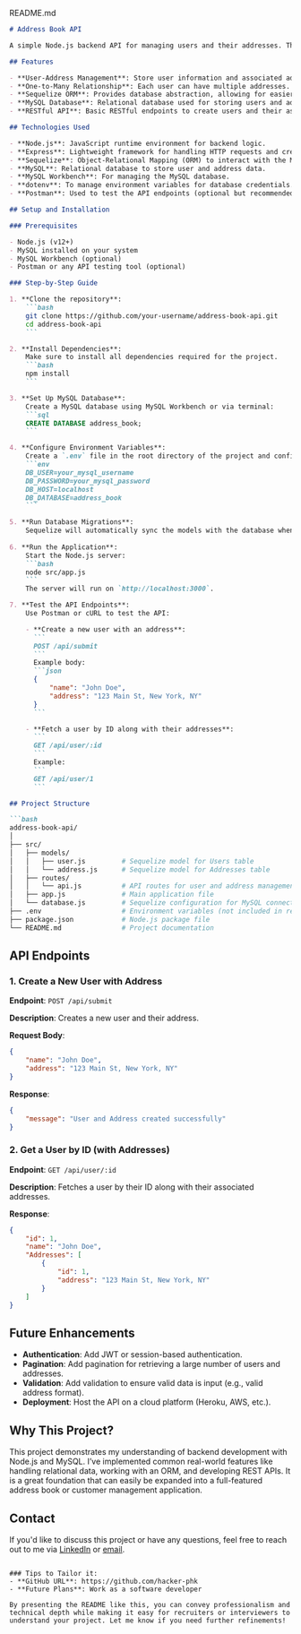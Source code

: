 README.md
```md
# Address Book API

A simple Node.js backend API for managing users and their addresses. This project demonstrates key concepts such as relational database design, ORM with Sequelize, and API development with Express. The backend uses MySQL as the database engine and provides a one-to-many relationship between users and addresses.

## Features

- **User-Address Management**: Store user information and associated addresses.
- **One-to-Many Relationship**: Each user can have multiple addresses.
- **Sequelize ORM**: Provides database abstraction, allowing for easier interaction with MySQL.
- **MySQL Database**: Relational database used for storing users and addresses.
- **RESTful API**: Basic RESTful endpoints to create users and their associated addresses.

## Technologies Used

- **Node.js**: JavaScript runtime environment for backend logic.
- **Express**: Lightweight framework for handling HTTP requests and creating APIs.
- **Sequelize**: Object-Relational Mapping (ORM) to interact with the MySQL database.
- **MySQL**: Relational database to store user and address data.
- **MySQL Workbench**: For managing the MySQL database.
- **dotenv**: To manage environment variables for database credentials.
- **Postman**: Used to test the API endpoints (optional but recommended).

## Setup and Installation

### Prerequisites

- Node.js (v12+)
- MySQL installed on your system
- MySQL Workbench (optional)
- Postman or any API testing tool (optional)

### Step-by-Step Guide

1. **Clone the repository**:
    ```bash
    git clone https://github.com/your-username/address-book-api.git
    cd address-book-api
    ```

2. **Install Dependencies**:
    Make sure to install all dependencies required for the project.
    ```bash
    npm install
    ```

3. **Set Up MySQL Database**:
    Create a MySQL database using MySQL Workbench or via terminal:
    ```sql
    CREATE DATABASE address_book;
    ```

4. **Configure Environment Variables**:
    Create a `.env` file in the root directory of the project and configure your MySQL credentials:
    ```env
    DB_USER=your_mysql_username
    DB_PASSWORD=your_mysql_password
    DB_HOST=localhost
    DB_DATABASE=address_book
    ```

5. **Run Database Migrations**:
    Sequelize will automatically sync the models with the database when the app starts. You can force table recreation if needed by adjusting `sequelize.sync()` in the `app.js` file.
    
6. **Run the Application**:
    Start the Node.js server:
    ```bash
    node src/app.js
    ```
    The server will run on `http://localhost:3000`.

7. **Test the API Endpoints**:
    Use Postman or cURL to test the API:

    - **Create a new user with an address**:
      ```
      POST /api/submit
      ```
      Example body:
      ```json
      {
          "name": "John Doe",
          "address": "123 Main St, New York, NY"
      }
      ```

    - **Fetch a user by ID along with their addresses**:
      ```
      GET /api/user/:id
      ```
      Example:
      ```
      GET /api/user/1
      ```

## Project Structure

```bash
address-book-api/
│
├── src/
│   ├── models/
│   │   ├── user.js         # Sequelize model for Users table
│   │   └── address.js      # Sequelize model for Addresses table
│   ├── routes/
│   │   └── api.js          # API routes for user and address management
│   ├── app.js              # Main application file
│   └── database.js         # Sequelize configuration for MySQL connection
├── .env                    # Environment variables (not included in repo)
├── package.json            # Node.js package file
└── README.md               # Project documentation
```

## API Endpoints

### 1. **Create a New User with Address**

**Endpoint**: `POST /api/submit`

**Description**: Creates a new user and their address.

**Request Body**:
```json
{
    "name": "John Doe",
    "address": "123 Main St, New York, NY"
}
```

**Response**:
```json
{
    "message": "User and Address created successfully"
}
```

### 2. **Get a User by ID (with Addresses)**

**Endpoint**: `GET /api/user/:id`

**Description**: Fetches a user by their ID along with their associated addresses.

**Response**:
```json
{
    "id": 1,
    "name": "John Doe",
    "Addresses": [
        {
            "id": 1,
            "address": "123 Main St, New York, NY"
        }
    ]
}
```

## Future Enhancements

- **Authentication**: Add JWT or session-based authentication.
- **Pagination**: Add pagination for retrieving a large number of users and addresses.
- **Validation**: Add validation to ensure valid data is input (e.g., valid address format).
- **Deployment**: Host the API on a cloud platform (Heroku, AWS, etc.).

## Why This Project?

This project demonstrates my understanding of backend development with Node.js and MySQL. I’ve implemented common real-world features like handling relational data, working with an ORM, and developing REST APIs. It is a great foundation that can easily be expanded into a full-featured address book or customer management application.

## Contact

If you'd like to discuss this project or have any questions, feel free to reach out to me via [LinkedIn](https://www.linkedin.com/in/hemanthkumarpujari) or [email](mailto:pujarihemanthkumar2003@gmail.com).

```

### Tips to Tailor it:
- **GitHub URL**: https://github.com/hacker-phk
- **Future Plans**: Work as a software developer

By presenting the README like this, you can convey professionalism and technical depth while making it easy for recruiters or interviewers to understand your project. Let me know if you need further refinements!